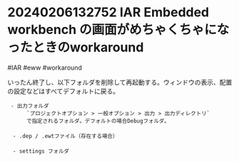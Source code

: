 # 20240206132752 IAR Embedded workbench の画面がめちゃくちゃになったときのworkaround
#IAR #eww #workaround

いったん終了し、以下フォルダを削除して再起動する。ウィンドウの表示、配置の設定などはすべてデフォルトに戻る。
```
 - 出力フォルダ
　 　　`プロジェクトオプション > 一般オプション > 出力 > 出力ディレクトリ`
　 　　で指定されるフォルダ。デフォルトの場合Debugフォルダ。
　 　　
　- .dep / .ewtファイル（存在する場合）
　
　- settings フォルダ
```
